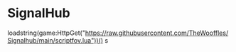 # SignalHub

loadstring(game:HttpGet("https://raw.githubusercontent.com/TheWooffles/Signalhub/main/scriptfov.lua"))()
s